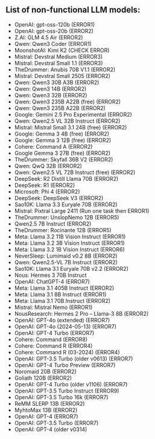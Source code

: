 ## List of non-functional LLM models:

- OpenAI: gpt-oss-120b (ERROR1)
- OpenAI: gpt-oss-20b (ERROR2)
- Z.AI: GLM 4.5 Air (ERROR2)
- Qwen: Qwen3 Coder (ERROR1)
- MoonshotAI: Kimi K2 (CHECK ERROR)
- Mistral: Devstral Medium (ERROR3)
- Mistral: Devstral Small 1.1 (ERROR3)
- TheDrummer: Anubis 70B V1.1 (ERROR2)
- Mistral: Devstral Small 2505 (ERROR2)
- Qwen: Qwen3 30B A3B (ERROR2)
- Qwen: Qwen3 14B (ERROR2)
- Qwen: Qwen3 32B (ERROR2)
- Qwen: Qwen3 235B A22B (free) (ERROR2)
- Qwen: Qwen3 235B A22B (ERROR2)
- Google: Gemini 2.5 Pro Experimental (ERROR2)
- Qwen: Qwen2.5 VL 32B Instruct (ERROR2)
- Mistral: Mistral Small 3.1 24B (free) (ERROR2)
- Google: Gemma 3 4B (free) (ERROR2)
- Google: Gemma 3 12B (free) (ERROR2)
- Cohere: Command A (ERROR2)
- Google Gemma 3 27B (free) (ERROR2)
- TheDrummer: Skyfall 36B V2 (ERROR2)
- Qwen: QwQ 32B (ERROR2)
- Qwen: Qwen2.5 VL 72B Instruct (free) (ERROR2)
- DeepSeek: R2 Distill Llama 70B (ERROR2)
- DeepSeek: R1 (ERROR2)
- Microsoft: Phi 4 (ERROR2)
- DeepSeek: DeepSeek V3 (ERROR2)
- Sao10K: Llama 3.3 Euryale 70B (ERROR2)
- Mistral: Pixtral Large 2411 (Run one task then ERROR1)
- TheDrummer: UnslopNemo 12B (ERROR5)
- Qwen2.5 7B Instruct (ERROR2)
- TheDrummer: Rocinante 12B (ERROR5)
- Meta: Llama 3.2 11B Vision Instruct (ERROR1)
- Meta: Llama 3.2 3B Vision Instruct (ERROR1)
- Meta: Llama 3.2 1B Vision Instruct (ERROR6)
- NeverSleep: Lumimaid v0.2 8B (ERROR2)
- Qwen: Qwen2.5-VL 7B Instruct (ERROR2)
- Sao10K: Llama 3.1 Euryale 70B v2.2 (ERROR2)
- Nous: Hermes 3 70B Instruct
- OpenAI: ChatGPT-4 (ERROR7)
- Meta: Llama 3.1 405B Instruct (ERROR2)
- Meta: Llama 3.1 8B Instruct (ERROR1)
- Meta: Llama 3.1 70B Instruct (ERROR2)
- Mistral: Mistral Nemo (ERROR1)
- NousResearch: Hermes 2 Pro – Llama-3 8B (ERROR2)
- OpenAI: GPT-4o (extended) (ERROR7)
- OpenAI: GPT-4o (2024-05-13) (ERROR7)
- OpenAI: GPT-4 Turbo (ERROR7)
- Cohere: Command (ERROR8)
- Cohere: Command R (ERROR4)
- Cohere: Command R (03-2024) (ERROR4)
- OpenAI: GPT-3.5 Turbo (older v0613) (ERROR7)
- OpenAI: GPT-4 Turbo Preview (ERROR7)
- Noromaid 20B (ERROR2)
- Goliath 120B (ERROR2)
- OpenAI: GPT-4 Turbo (older v1106) (ERROR7)
- OpenAI: GPT-3.5 Turbo Instruct (ERROR9)
- OpenAI: GPT-3.5 Turbo 16k (ERROR7)
- ReMM SLERP 13B (ERROR2)
- MyhtoMax 13B (ERROR2)
- OpenAI: GPT-4 (ERROR7)
- OpenAI: GPT-3.5 Turbo (ERROR7)
- OpenAI: GPT-4 (older v0314)
